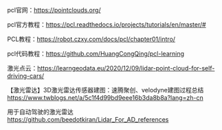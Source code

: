 
pcl官网：https://pointclouds.org/

pcl官方教程：https://pcl.readthedocs.io/projects/tutorials/en/master/#

PCL教程：https://robot.czxy.com/docs/pcl/chapter01/intro/

pcl代码教程：https://github.com/HuangCongQing/pcl-learning

激光点云：https://learngeodata.eu/2020/12/09/lidar-point-cloud-for-self-driving-cars/

【激光雷达】3D激光雷达传感器建图：速腾聚创、velodyne建图过程总结  https://www.twblogs.net/a/5c1f4d99bd9eee16b3da8b8a?lang=zh-cn

用于自动驾驶的激光雷达 https://github.com/beedotkiran/Lidar_For_AD_references
